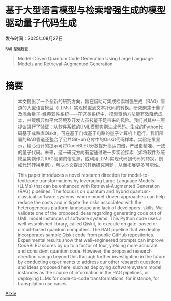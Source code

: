 # 基于大型语言模型与检索增强生成的模型驱动量子代码生成

发布时间：2025年08月27日

`RAG` `基础理论`

> Model-Driven Quantum Code Generation Using Large Language Models and Retrieval-Augmented Generation

# 摘要

> 本文提出了一个全新的研究方向，旨在借助可集成检索增强生成（RAG）管道的大型语言模型（LLMs）实现模型到文本/代码的转换。研究聚焦于量子及混合量子-经典软件系统——在这类系统中，模型驱动方法能有效降低成本，并缓解异构平台环境及开发人员技能不足带来的风险。我们对其中一项提议进行了验证：从软件系统的UML模型实例生成代码。生成的Python代码基于成熟库Qiskit，可在基于门或基于电路的量子计算机上运行。我们部署的RAG管道还整合了公共GitHub仓库中的Qiskit代码样本。实验结果显示，精心设计的提示可将CodeBLEU分数提升高达四倍，产出更精准、一致的量子代码。未来，这一研究方向有望通过进一步实验探索（如将软件系统模型实例作为RAG管道的信息源，或利用LLMs实现代码到代码的转换，例如代码转换用例），解决本文提出的其他研究问题，从而拓展更多可能性。

> This paper introduces a novel research direction for model-to-text/code transformations by leveraging Large Language Models (LLMs) that can be enhanced with Retrieval-Augmented Generation (RAG) pipelines. The focus is on quantum and hybrid quantum-classical software systems, where model-driven approaches can help reduce the costs and mitigate the risks associated with the heterogeneous platform landscape and lack of developers' skills. We validate one of the proposed ideas regarding generating code out of UML model instances of software systems. This Python code uses a well-established library, called Qiskit, to execute on gate-based or circuit-based quantum computers. The RAG pipeline that we deploy incorporates sample Qiskit code from public GitHub repositories. Experimental results show that well-engineered prompts can improve CodeBLEU scores by up to a factor of four, yielding more accurate and consistent quantum code. However, the proposed research direction can go beyond this through further investigation in the future by conducting experiments to address our other research questions and ideas proposed here, such as deploying software system model instances as the source of information in the RAG pipelines, or deploying LLMs for code-to-code transformations, for instance, for transpilation use cases.

[Arxiv](https://arxiv.org/abs/2508.21097)